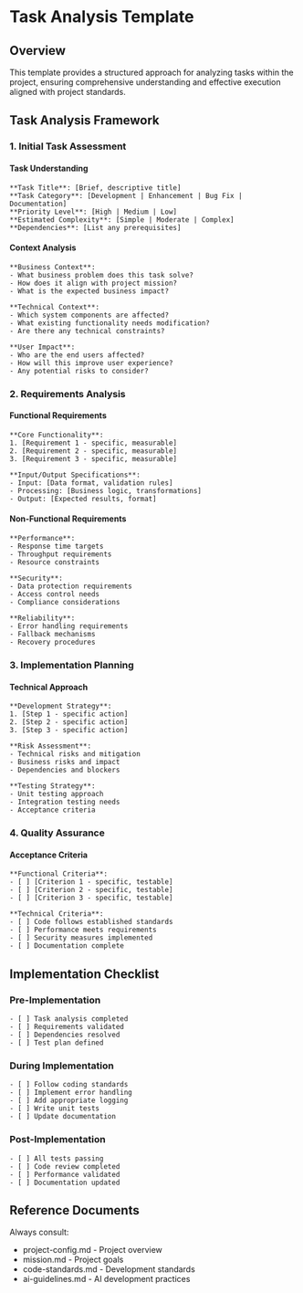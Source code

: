# Task Analysis Template

## Overview
This template provides a structured approach for analyzing tasks within the project, ensuring comprehensive understanding and effective execution aligned with project standards.

## Task Analysis Framework

### 1. Initial Task Assessment

#### Task Understanding
```
**Task Title**: [Brief, descriptive title]
**Task Category**: [Development | Enhancement | Bug Fix | Documentation]
**Priority Level**: [High | Medium | Low]
**Estimated Complexity**: [Simple | Moderate | Complex]
**Dependencies**: [List any prerequisites]
```

#### Context Analysis
```
**Business Context**: 
- What business problem does this task solve?
- How does it align with project mission?
- What is the expected business impact?

**Technical Context**:
- Which system components are affected?
- What existing functionality needs modification?
- Are there any technical constraints?

**User Impact**:
- Who are the end users affected?
- How will this improve user experience?
- Any potential risks to consider?
```

### 2. Requirements Analysis

#### Functional Requirements
```
**Core Functionality**:
1. [Requirement 1 - specific, measurable]
2. [Requirement 2 - specific, measurable]
3. [Requirement 3 - specific, measurable]

**Input/Output Specifications**:
- Input: [Data format, validation rules]
- Processing: [Business logic, transformations]
- Output: [Expected results, format]
```

#### Non-Functional Requirements
```
**Performance**:
- Response time targets
- Throughput requirements
- Resource constraints

**Security**:
- Data protection requirements
- Access control needs
- Compliance considerations

**Reliability**:
- Error handling requirements
- Fallback mechanisms
- Recovery procedures
```

### 3. Implementation Planning

#### Technical Approach
```
**Development Strategy**:
1. [Step 1 - specific action]
2. [Step 2 - specific action]
3. [Step 3 - specific action]

**Risk Assessment**:
- Technical risks and mitigation
- Business risks and impact
- Dependencies and blockers

**Testing Strategy**:
- Unit testing approach
- Integration testing needs
- Acceptance criteria
```

### 4. Quality Assurance

#### Acceptance Criteria
```
**Functional Criteria**:
- [ ] [Criterion 1 - specific, testable]
- [ ] [Criterion 2 - specific, testable]
- [ ] [Criterion 3 - specific, testable]

**Technical Criteria**:
- [ ] Code follows established standards
- [ ] Performance meets requirements
- [ ] Security measures implemented
- [ ] Documentation complete
```

## Implementation Checklist

### Pre-Implementation
```
- [ ] Task analysis completed
- [ ] Requirements validated
- [ ] Dependencies resolved
- [ ] Test plan defined
```

### During Implementation
```
- [ ] Follow coding standards
- [ ] Implement error handling
- [ ] Add appropriate logging
- [ ] Write unit tests
- [ ] Update documentation
```

### Post-Implementation
```
- [ ] All tests passing
- [ ] Code review completed
- [ ] Performance validated
- [ ] Documentation updated
```

## Reference Documents
Always consult:
- project-config.md - Project overview
- mission.md - Project goals
- code-standards.md - Development standards
- ai-guidelines.md - AI development practices
